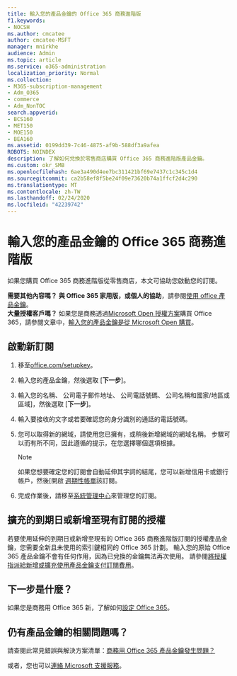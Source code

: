 ```yaml
---
title: 輸入您的產品金鑰的 Office 365 商務進階版
f1.keywords:
- NOCSH
ms.author: cmcatee
author: cmcatee-MSFT
manager: mnirkhe
audience: Admin
ms.topic: article
ms.service: o365-administration
localization_priority: Normal
ms.collection:
- M365-subscription-management
- Adm_O365
- commerce
- Adm_NonTOC
search.appverid:
- BCS160
- MET150
- MOE150
- BEA160
ms.assetid: 0199dd39-7c46-4875-af9b-588df3a9afea
ROBOTS: NOINDEX
description: 了解如何兌換於零售商店購買 Office 365 商務進階版產品金鑰。
ms.custom: okr_SMB
ms.openlocfilehash: 6ae3a490d4ee7bc311421bf69e7437c1c345c1d4
ms.sourcegitcommit: ca2b58ef8f5be24f09e73620b74a1ffcf2d4c290
ms.translationtype: MT
ms.contentlocale: zh-TW
ms.lasthandoff: 02/24/2020
ms.locfileid: "42239742"
---
```

# <a name="enter-your-product-key-for-office-365-business-premium"></a>輸入您的產品金鑰的 Office 365 商務進階版

如果您購買 Office 365 商務進階版從零售商店，本文可協助您啟動您的訂閱。 
  
 **需要其他內容嗎？**
 **與 Office 365 家用版，或個人的協助**，請參閱[使用 office 產品金鑰](https://support.office.com/article/12a5763a-d45c-4685-8c95-a44500213759.aspx)。  
 **大量授權客戶嗎？** 如果您是商務透過[Microsoft Open 授權方案](https://go.microsoft.com/fwlink/p/?LinkID=613298)購買 Office 365，請參閱文章中，[輸入您的產品金鑰是從 Microsoft Open 購買](purchases-from-microsoft-open.md)。
  
## <a name="activate-a-new-subscription"></a>啟動新訂閱

1. 移至<a href="https://go.microsoft.com/fwlink/p/?LinkId=839911" target="_blank">office.com/setupkey</a>。

2. 輸入您的產品金鑰，然後選取 [**下一步**]。

3. 輸入您的名稱、 公司電子郵件地址、 公司電話號碼、 公司名稱和國家/地區或區域]，然後選取 [**下一步**]。

4. 輸入要接收的文字或若要確認您的身分識別的通話的電話號碼。

5. 您可以取得新的網域，請使用您已擁有，或稍後新增網域的網域名稱。 步驟可以而有所不同，因此遵循的提示，在您選擇哪個選項根據。

    > [!NOTE]
    > 如果您想要確定您的訂閱會自動延伸其字詞的結尾，您可以新增信用卡或銀行帳戶，然後[開啟 [週期性帳單](subscriptions/renew-your-subscription.md#turn-recurring-billing-off-or-on)該訂閱。

6. 完成作業後，請移至<a href="https://go.microsoft.com/fwlink/p/?linkid=2024339" target="_blank">系統管理中心</a>來管理您的訂閱。

## <a name="extend-the-expiration-date-or-add-a-license-to-an-existing-subscription"></a>擴充的到期日或新增至現有訂閱的授權

若要使用延伸的到期日或新增至現有的 Office 365 商務進階版訂閱的授權產品金鑰，您需要全新且未使用的索引鍵相同的 Office 365 計劃。 輸入您的原始 Office 365 產品金鑰不會有任何作用，因為已兌換的金鑰無法再次使用。 請參閱[將授權指派給新增或擴充使用產品金鑰支付訂閱費用](licenses/add-licenses-using-product-key.md)。

## <a name="whats-next"></a>下一步是什麼？

如果您是商務用 Office 365 新，了解如何[設定 Office 365](../admin/setup/setup.md)。
  
## <a name="still-having-trouble-with-product-keys"></a>仍有產品金鑰的相關問題嗎？

請查閱此常見錯誤與解決方案清單：[商務用 Office 365 產品金鑰發生問題？](product-key-errors-and-solutions.md)
  
或者，您也可以[連絡 Microsoft 支援服務](../admin/contact-support-for-business-products.md)。